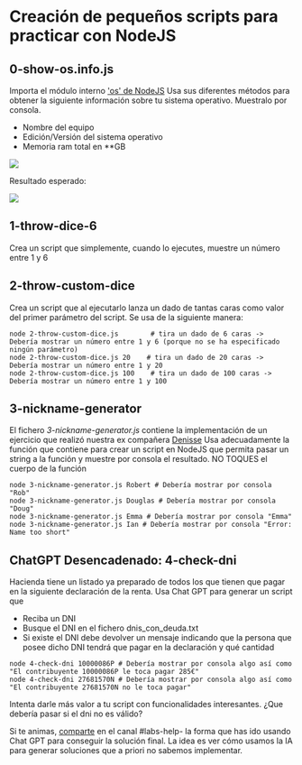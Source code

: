 # Creación de pequeños scripts para practicar con NodeJS

## 0-show-os.info.js

Importa el módulo interno ['os' de NodeJS](https://www.geeksforgeeks.org/node-js-os/)
Usa sus diferentes métodos para obtener la siguiente información sobre tu sistema operativo. Muestralo por consola.

- Nombre del equipo
- Edición/Versión del sistema operativo
- Memoria ram total en \*\*GB

![](https://oscarm.tinytake.com/media/16472f3?filename=1718261870512_TinyTake13-06-2024-08-57-31_638538586701702054.png&sub_type=thumbnail_preview&type=attachment&width=731&height=800)

Resultado esperado:

![](https://oscarm.tinytake.com/media/16479bb?filename=1718275333324_TinyTake13-06-2024-12-42-09_638538721325255329.png&sub_type=thumbnail_preview&type=attachment&width=1196&height=156)

## 1-throw-dice-6

Crea un script que simplemente, cuando lo ejecutes, muestre un número entre 1 y 6

## 2-throw-custom-dice

Crea un script que al ejecutarlo lanza un dado de tantas caras como valor del primer parámetro del script. Se usa de la siguiente manera:

```
node 2-throw-custom-dice.js        # tira un dado de 6 caras -> Debería mostrar un número entre 1 y 6 (porque no se ha especificado ningún parámetro)
node 2-throw-custom-dice.js 20    # tira un dado de 20 caras -> Debería mostrar un número entre 1 y 20
node 2-throw-custom-dice.js 100    # tira un dado de 100 caras -> Debería mostrar un número entre 1 y 100
```

## 3-nickname-generator

El fichero _3-nickname-generator.js_ contiene la implementación de un ejercicio que realizó nuestra ex compañera [Denisse](https://github.com/Denissevar)
Usa adecuadamente la función que contiene para crear un script en NodeJS que permita pasar un string a la función y muestre por consola el resultado. NO TOQUES el cuerpo de la función

```
node 3-nickname-generator.js Robert # Debería mostrar por consola "Rob"
node 3-nickname-generator.js Douglas # Debería mostrar por consola "Doug"
node 3-nickname-generator.js Emma # Debería mostrar por consola "Emma"
node 3-nickname-generator.js Ian # Debería mostrar por consola "Error: Name too short"
```

## ChatGPT Desencadenado: 4-check-dni

Hacienda tiene un listado ya preparado de todos los que tienen que pagar en la siguiente declaración de la renta.
Usa Chat GPT para generar un script que

- Reciba un DNI
- Busque el DNI en el fichero dnis_con_deuda.txt
- Si existe el DNI debe devolver un mensaje indicando que la persona que posee dicho DNI tendrá que pagar en la declaración y qué cantidad

```
node 4-check-dni 10000086P # Debería mostrar por consola algo así como "El contribuyente 10000086P le toca pagar 285€"
node 4-check-dni 27681570N # Debería mostrar por consola algo así como "El contribuyente 27681570N no le toca pagar"

```

Intenta darle más valor a tu script con funcionalidades interesantes. ¿Que debería pasar si el dni no es válido?

Si te animas, [comparte](https://oscarm.tinytake.com/media/1755b80?filename=1745421837041_TinyTake23-04-2025-05-23-53_638810186360894933.png&sub_type=thumbnail_preview&type=attachment&width=1194&height=93) en el canal #labs-help- la forma que has ido usando Chat GPT para conseguir la solución final. La idea es ver cómo usamos la IA para generar soluciones que a priori no sabemos implementar.
